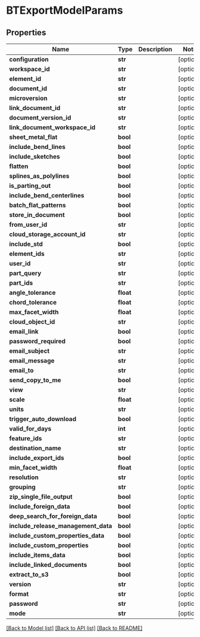 # BTExportModelParams

## Properties
Name | Type | Description | Notes
------------ | ------------- | ------------- | -------------
**configuration** | **str** |  | [optional] 
**workspace_id** | **str** |  | [optional] 
**element_id** | **str** |  | [optional] 
**document_id** | **str** |  | [optional] 
**microversion** | **str** |  | [optional] 
**link_document_id** | **str** |  | [optional] 
**document_version_id** | **str** |  | [optional] 
**link_document_workspace_id** | **str** |  | [optional] 
**sheet_metal_flat** | **bool** |  | [optional] 
**include_bend_lines** | **bool** |  | [optional] 
**include_sketches** | **bool** |  | [optional] 
**flatten** | **bool** |  | [optional] 
**splines_as_polylines** | **bool** |  | [optional] 
**is_parting_out** | **bool** |  | [optional] 
**include_bend_centerlines** | **bool** |  | [optional] 
**batch_flat_patterns** | **bool** |  | [optional] 
**store_in_document** | **bool** |  | [optional] 
**from_user_id** | **str** |  | [optional] 
**cloud_storage_account_id** | **str** |  | [optional] 
**include_std** | **bool** |  | [optional] 
**element_ids** | **str** |  | [optional] 
**user_id** | **str** |  | [optional] 
**part_query** | **str** |  | [optional] 
**part_ids** | **str** |  | [optional] 
**angle_tolerance** | **float** |  | [optional] 
**chord_tolerance** | **float** |  | [optional] 
**max_facet_width** | **float** |  | [optional] 
**cloud_object_id** | **str** |  | [optional] 
**email_link** | **bool** |  | [optional] 
**password_required** | **bool** |  | [optional] 
**email_subject** | **str** |  | [optional] 
**email_message** | **str** |  | [optional] 
**email_to** | **str** |  | [optional] 
**send_copy_to_me** | **bool** |  | [optional] 
**view** | **str** |  | [optional] 
**scale** | **float** |  | [optional] 
**units** | **str** |  | [optional] 
**trigger_auto_download** | **bool** |  | [optional] 
**valid_for_days** | **int** |  | [optional] 
**feature_ids** | **str** |  | [optional] 
**destination_name** | **str** |  | [optional] 
**include_export_ids** | **bool** |  | [optional] 
**min_facet_width** | **float** |  | [optional] 
**resolution** | **str** |  | [optional] 
**grouping** | **str** |  | [optional] 
**zip_single_file_output** | **bool** |  | [optional] 
**include_foreign_data** | **bool** |  | [optional] 
**deep_search_for_foreign_data** | **bool** |  | [optional] 
**include_release_management_data** | **bool** |  | [optional] 
**include_custom_properties_data** | **bool** |  | [optional] 
**include_custom_properties** | **bool** |  | [optional] 
**include_items_data** | **bool** |  | [optional] 
**include_linked_documents** | **bool** |  | [optional] 
**extract_to_s3** | **bool** |  | [optional] 
**version** | **str** |  | [optional] 
**format** | **str** |  | [optional] 
**password** | **str** |  | [optional] 
**mode** | **str** |  | [optional] 

[[Back to Model list]](../README.md#documentation-for-models) [[Back to API list]](../README.md#documentation-for-api-endpoints) [[Back to README]](../README.md)



